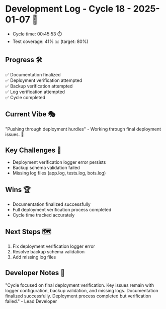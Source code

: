 # Development Log - Cycle 18 - 2025-01-07 🚀
- Cycle time: 00:45:53 ⏱️
- Test coverage: 41% 📊 (target: 80%)

## Progress 🛠️
✅ Documentation finalized  
✅ Deployment verification attempted  
✅ Backup verification attempted  
✅ Log verification attempted  
✅ Cycle completed  

## Current Vibe 🎭
"Pushing through deployment hurdles" - Working through final deployment issues. 🚀

## Key Challenges 🚧
- Deployment verification logger error persists  
- Backup schema validation failed  
- Missing log files (app.log, tests.log, bots.log)  

## Wins 🏆
- Documentation finalized successfully  
- Full deployment verification process completed  
- Cycle time tracked accurately  

## Next Steps 🗺️
1. Fix deployment verification logger error  
2. Resolve backup schema validation  
3. Add missing log files  

## Developer Notes 📝
"Cycle focused on final deployment verification. Key issues remain with logger configuration, backup validation, and missing logs. Documentation finalized successfully. Deployment process completed but verification failed." - Lead Developer
